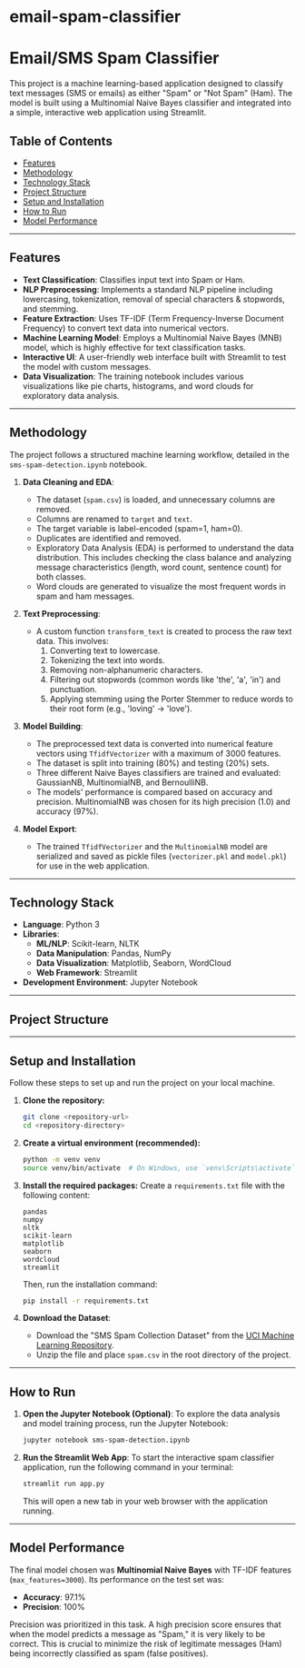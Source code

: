 # email-spam-classifier

# Email/SMS Spam Classifier

This project is a machine learning-based application designed to classify text messages (SMS or emails) as either "Spam" or "Not Spam" (Ham). The model is built using a Multinomial Naive Bayes classifier and integrated into a simple, interactive web application using Streamlit.



## Table of Contents
- [Features](#features)
- [Methodology](#methodology)
- [Technology Stack](#technology-stack)
- [Project Structure](#project-structure)
- [Setup and Installation](#setup-and-installation)
- [How to Run](#how-to-run)
- [Model Performance](#model-performance)

---

## Features
- **Text Classification**: Classifies input text into Spam or Ham.
- **NLP Preprocessing**: Implements a standard NLP pipeline including lowercasing, tokenization, removal of special characters & stopwords, and stemming.
- **Feature Extraction**: Uses TF-IDF (Term Frequency-Inverse Document Frequency) to convert text data into numerical vectors.
- **Machine Learning Model**: Employs a Multinomial Naive Bayes (MNB) model, which is highly effective for text classification tasks.
- **Interactive UI**: A user-friendly web interface built with Streamlit to test the model with custom messages.
- **Data Visualization**: The training notebook includes various visualizations like pie charts, histograms, and word clouds for exploratory data analysis.

---

## Methodology
The project follows a structured machine learning workflow, detailed in the `sms-spam-detection.ipynb` notebook.

1.  **Data Cleaning and EDA**:
    - The dataset (`spam.csv`) is loaded, and unnecessary columns are removed.
    - Columns are renamed to `target` and `text`.
    - The target variable is label-encoded (spam=1, ham=0).
    - Duplicates are identified and removed.
    - Exploratory Data Analysis (EDA) is performed to understand the data distribution. This includes checking the class balance and analyzing message characteristics (length, word count, sentence count) for both classes.
    - Word clouds are generated to visualize the most frequent words in spam and ham messages.

2.  **Text Preprocessing**:
    - A custom function `transform_text` is created to process the raw text data. This involves:
        1.  Converting text to lowercase.
        2.  Tokenizing the text into words.
        3.  Removing non-alphanumeric characters.
        4.  Filtering out stopwords (common words like 'the', 'a', 'in') and punctuation.
        5.  Applying stemming using the Porter Stemmer to reduce words to their root form (e.g., 'loving' -> 'love').

3.  **Model Building**:
    - The preprocessed text data is converted into numerical feature vectors using `TfidfVectorizer` with a maximum of 3000 features.
    - The dataset is split into training (80%) and testing (20%) sets.
    - Three different Naive Bayes classifiers are trained and evaluated: GaussianNB, MultinomialNB, and BernoulliNB.
    - The models' performance is compared based on accuracy and precision. MultinomialNB was chosen for its high precision (1.0) and accuracy (97%).

4.  **Model Export**:
    - The trained `TfidfVectorizer` and the `MultinomialNB` model are serialized and saved as pickle files (`vectorizer.pkl` and `model.pkl`) for use in the web application.

---

## Technology Stack
- **Language**: Python 3
- **Libraries**:
    - **ML/NLP**: Scikit-learn, NLTK
    - **Data Manipulation**: Pandas, NumPy
    - **Data Visualization**: Matplotlib, Seaborn, WordCloud
    - **Web Framework**: Streamlit
- **Development Environment**: Jupyter Notebook

---

## Project Structure


---

## Setup and Installation
Follow these steps to set up and run the project on your local machine.

1.  **Clone the repository:**
    ```bash
    git clone <repository-url>
    cd <repository-directory>
    ```

2.  **Create a virtual environment (recommended):**
    ```bash
    python -m venv venv
    source venv/bin/activate  # On Windows, use `venv\Scripts\activate`
    ```

3.  **Install the required packages:**
    Create a `requirements.txt` file with the following content:
    ```
    pandas
    numpy
    nltk
    scikit-learn
    matplotlib
    seaborn
    wordcloud
    streamlit
    ```
    Then, run the installation command:
    ```bash
    pip install -r requirements.txt
    ```

4.  **Download the Dataset**:
    - Download the "SMS Spam Collection Dataset" from the [UCI Machine Learning Repository](https://archive.ics.uci.edu/ml/datasets/sms+spam+collection).
    - Unzip the file and place `spam.csv` in the root directory of the project.

---

## How to Run
1.  **Open the Jupyter Notebook (Optional)**:
    To explore the data analysis and model training process, run the Jupyter Notebook:
    ```bash
    jupyter notebook sms-spam-detection.ipynb
    ```

2.  **Run the Streamlit Web App**:
    To start the interactive spam classifier application, run the following command in your terminal:
    ```bash
    streamlit run app.py
    ```
    This will open a new tab in your web browser with the application running.

---

## Model Performance
The final model chosen was **Multinomial Naive Bayes** with TF-IDF features (`max_features=3000`). Its performance on the test set was:
- **Accuracy**: 97.1%
- **Precision**: 100%

Precision was prioritized in this task. A high precision score ensures that when the model predicts a message as "Spam," it is very likely to be correct. This is crucial to minimize the risk of legitimate messages (Ham) being incorrectly classified as spam (false positives).
